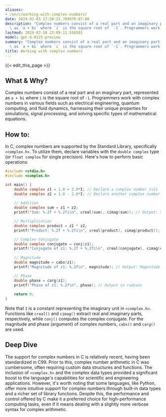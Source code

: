 ```yaml
---
aliases:
- /en/c/working-with-complex-numbers/
date: 2024-02-03 17:50:22.789970-07:00
description: "Complex numbers consist of a real part and an imaginary part, represented\
  \ as `a + bi` where `i` is the square root of `-1`. Programmers work with complex\u2026"
lastmod: 2024-02-18 23:09:11.516501
model: gpt-4-0125-preview
summary: "Complex numbers consist of a real part and an imaginary part, represented\
  \ as `a + bi` where `i` is the square root of `-1`. Programmers work with complex\u2026"
title: Working with complex numbers
---
```


{{< edit_this_page >}}

## What & Why?

Complex numbers consist of a real part and an imaginary part, represented as `a + bi` where `i` is the square root of `-1`. Programmers work with complex numbers in various fields such as electrical engineering, quantum computing, and fluid dynamics, harnessing their unique properties for simulations, signal processing, and solving specific types of mathematical equations.

## How to:

In C, complex numbers are supported by the Standard Library, specifically `<complex.h>`. To utilize them, declare variables with the `double complex` type (or `float complex` for single precision). Here's how to perform basic operations:

```c
#include <stdio.h>
#include <complex.h>

int main() {
    double complex z1 = 1.0 + 2.0*I; // Declare a complex number 1+2i
    double complex z2 = 1.0 - 2.0*I; // Declare another complex number 1-2i
    
    // Addition
    double complex sum = z1 + z2;
    printf("Sum: %.2f + %.2fi\n", creal(sum), cimag(sum)); // Output: Sum: 2.00 + 0.00i

    // Multiplication
    double complex product = z1 * z2;
    printf("Product: %.2f + %.2fi\n", creal(product), cimag(product)); // Output: Product: 5.00 + 0.00i

    // Complex Conjugate
    double complex conjugate = conj(z1);
    printf("Conjugate of z1: %.2f + %.2fi\n", creal(conjugate), cimag(conjugate)); // Output: Conjugate of z1: 1.00 - 2.00i
    
    // Magnitude
    double magnitude = cabs(z1);
    printf("Magnitude of z1: %.2f\n", magnitude); // Output: Magnitude of z1: 2.24

    // Phase
    double phase = carg(z1);
    printf("Phase of z1: %.2f\n", phase); // Output in radians
    
    return 0;
}
```
Note that `I` is a constant representing the imaginary unit in `<complex.h>`. Functions like `creal()` and `cimag()` extract real and imaginary parts, respectively, while `conj()` computes the complex conjugate. For the magnitude and phase (argument) of complex numbers, `cabs()` and `carg()` are used.

## Deep Dive

The support for complex numbers in C is relatively recent, having been standardized in C99. Prior to this, complex number arithmetic in C was cumbersome, often requiring custom data structures and functions. The inclusion of `<complex.h>` and the complex data types provided a significant boost to the language's capabilities for scientific and engineering applications. However, it's worth noting that some languages, like Python, offer more intuitive support for complex numbers through built-in data types and a richer set of library functions. Despite this, the performance and control offered by C make it a preferred choice for high-performance computing tasks, even if it means dealing with a slightly more verbose syntax for complex arithmetic.
